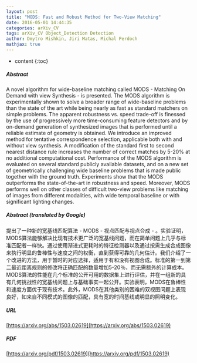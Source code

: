 ```yaml
---
layout: post
title: "MODS: Fast and Robust Method for Two-View Matching"
date: 2016-05-01 14:44:35
categories: arXiv_CV
tags: arXiv_CV Object_Detection Detection
author: Dmytro Mishkin, Jiri Matas, Michal Perdoch
mathjax: true
---
```


* content
{:toc}

##### Abstract
A novel algorithm for wide-baseline matching called MODS - Matching On Demand with view Synthesis - is presented. The MODS algorithm is experimentally shown to solve a broader range of wide-baseline problems than the state of the art while being nearly as fast as standard matchers on simple problems. The apparent robustness vs. speed trade-off is finessed by the use of progressively more time-consuming feature detectors and by on-demand generation of synthesized images that is performed until a reliable estimate of geometry is obtained. We introduce an improved method for tentative correspondence selection, applicable both with and without view synthesis. A modification of the standard first to second nearest distance rule increases the number of correct matches by 5-20% at no additional computational cost. Performance of the MODS algorithm is evaluated on several standard publicly available datasets, and on a new set of geometrically challenging wide baseline problems that is made public together with the ground truth. Experiments show that the MODS outperforms the state-of-the-art in robustness and speed. Moreover, MODS performs well on other classes of difficult two-view problems like matching of images from different modalities, with wide temporal baseline or with significant lighting changes.

##### Abstract (translated by Google)
提出了一种新的宽基线匹配算法 -  MODS  - 视点匹配与视点合成 - 。实验证明，MODS算法能够解决比现有技术更广泛的宽基线问题，而在简单问题上几乎与标准匹配者一样快。通过使用渐进式更耗时的特征检测器以及通过按需生成合成图像来执行明显的鲁棒性与速度之间的权衡，直到获得可靠的几何估计。我们介绍了一个改进的方法，用于暂时的对应选择，适用于有和没有视图合成。标准的第一到第二最近距离规则的修改将正确匹配的数量增加5-20％，而无需额外的计算成本。 MODS算法的性能在几个标准的公开可用的数据集上进行评估，并在一组新的具有几何挑战性的宽基线问题上与基础事实一起公开。实验表明，MODS在鲁棒性和速度方面优于现有技术。此外，MODS在其他类别的困难的双视图问题上表现良好，如来自不同模式的图像的匹配，具有宽的时间基线或明显的照明变化。

##### URL
[https://arxiv.org/abs/1503.02619](https://arxiv.org/abs/1503.02619)

##### PDF
[https://arxiv.org/pdf/1503.02619](https://arxiv.org/pdf/1503.02619)

